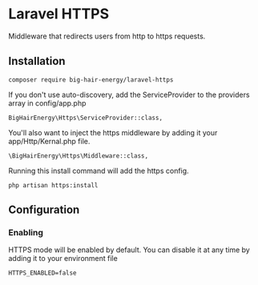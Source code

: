 # Laravel HTTPS

Middleware that redirects users from http to https requests.

## Installation

```
composer require big-hair-energy/laravel-https
```

If you don't use auto-discovery, add the ServiceProvider to the providers array in config/app.php

```
BigHairEnergy\Https\ServiceProvider::class,
```

You'll also want to inject the https middleware by adding it your app/Http/Kernal.php file.

```
\BigHairEnergy\Https\Middleware::class,
```

Running this install command will add the https config.

```
php artisan https:install
```

## Configuration

### Enabling

HTTPS mode will be enabled by default. You can disable it at any time by adding it to your environment file

```
HTTPS_ENABLED=false
```
